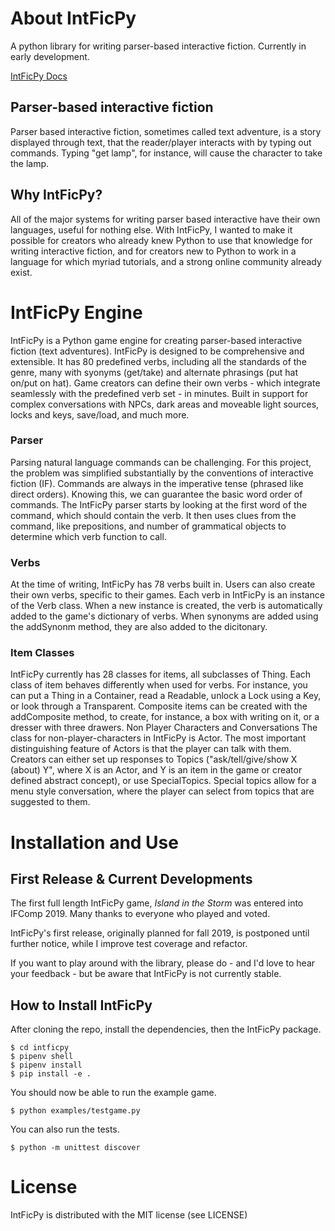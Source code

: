 # About IntFicPy
A python library for writing parser-based interactive fiction. Currently in early development.

[IntFicPy Docs](https://jsmaika.github.io/intficpy-docs/)

## Parser-based interactive fiction
Parser based interactive fiction, sometimes called text adventure, is a story displayed through text, that the reader/player interacts with by typing out commands. Typing "get lamp", for instance, will cause the character to take the lamp.

## Why IntFicPy?
All of the major systems for writing parser based interactive have their own languages, useful for nothing else. With IntFicPy, I wanted to make it possible for creators who already knew Python to use that knowledge for writing interactive fiction, and for creators new to Python to work in a language for which myriad tutorials, and a strong online community already exist.

# IntFicPy Engine
IntFicPy is a Python game engine for creating parser-based interactive fiction (text adventures). IntFicPy is designed to be comprehensive and extensible. It has 80 predefined verbs, including all the standards of the genre, many with syonyms (get/take) and alternate phrasings (put hat on/put on hat). Game creators can define their own verbs - which integrate seamlessly with the predefined verb set - in minutes. Built in support for complex conversations with NPCs, dark areas and moveable light sources, locks and keys, save/load, and much more.
### Parser
Parsing natural language commands can be challenging. For this project, the problem was simplified substantially by the conventions of interactive fiction (IF). Commands are always in the imperative tense (phrased like direct orders). Knowing this, we can guarantee the basic word order of commands.
The IntFicPy parser starts by looking at the first word of the command, which should contain the verb. It then uses clues from the command, like prepositions, and number of grammatical objects to determine which verb function to call.
### Verbs
At the time of writing, IntFicPy has 78 verbs built in. Users can also create their own verbs, specific to their games.
Each verb in IntFicPy is an instance of the Verb class. When a new instance is created, the verb is automatically added to the game's dictionary of verbs. When synonyms are added using the addSynonm method, they are also added to the dicitonary.
### Item Classes
IntFicPy currently has 28 classes for items, all subclasses of Thing. Each class of item behaves differently when used for verbs. For instance, you can put a Thing in a Container, read a Readable, unlock a Lock using a Key, or look through a Transparent.
Composite items can be created with the addComposite method, to create, for instance, a box with writing on it, or a dresser with three drawers.
Non Player Characters and Conversations
The class for non-player-characters in IntFicPy is Actor. The most important distinguishing feature of Actors is that the player can talk with them. Creators can either set up responses to Topics ("ask/tell/give/show X (about) Y", where X is an Actor, and Y is an item in the game or creator defined abstract concept), or use SpecialTopics. Special topics allow for a menu style conversation, where the player can select from topics that are suggested to them.

# Installation and Use
## First Release & Current Developments

The first full length IntFicPy game, *Island in the Storm* was entered into IFComp 2019. Many thanks to everyone who played and voted.

IntFicPy's first release, originally planned for fall 2019, is postponed until further notice, while I improve test coverage and refactor.

If you want to play around with the library, please do - and I'd love to hear your feedback - but be aware that IntFicPy is not currently stable.

## How to Install IntFicPy

After cloning the repo, install the dependencies, then the IntFicPy package.

```
$ cd intficpy
$ pipenv shell
$ pipenv install
$ pip install -e .
```
You should now be able to run the example game.
```
$ python examples/testgame.py
```
You can also run the tests.
```
$ python -m unittest discover
```

# License
IntFicPy is distributed with the MIT license (see LICENSE)
